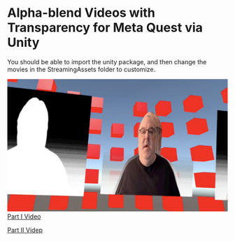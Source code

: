 # Alpha-blend Videos with Transparency for Meta Quest via Unity

You should be able to import the unity package, and then change the movies in the StreamingAssets folder to customize.

![Screenshot](https://raw.githubusercontent.com/shalperin/UnityMetaQuestAlphaBlendVideo/refs/heads/main/screenshot.png)
[Part I Video](https://www.youtube.com/watch?v=2NlmsGS60DU)

[Part II Videp](https://www.youtube.com/watch?v=cLOogOOgm7g)

